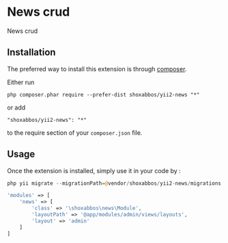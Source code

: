 News crud
=========
News crud

Installation
------------

The preferred way to install this extension is through [composer](http://getcomposer.org/download/).

Either run

```
php composer.phar require --prefer-dist shoxabbos/yii2-news "*"
```

or add

```
"shoxabbos/yii2-news": "*"
```

to the require section of your `composer.json` file.


Usage
-----

Once the extension is installed, simply use it in your code by  :

```php
php yii migrate --migrationPath=@vendor/shoxabbos/yii2-news/migrations
```

```php
'modules' => [
    'news' => [
        'class' => '\shoxabbos\news\Module',
        'layoutPath' => '@app/modules/admin/views/layouts',
        'layout' => 'admin'
    ]
]
```
